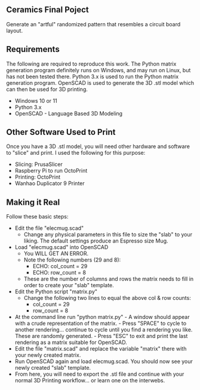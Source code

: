 ## Ceramics Final Poject
Generate an "artful" randomized pattern that resembles a circuit board layout.
## Requirements
The following are required to reproduce this work.  The Python matrix generation program definitely runs on Windows, and may run on Linux, but has not been tested there.  Python 3.x is used to run the Python matrix generation program.  OpenSCAD is used to generate the 3D .stl model which can then be used for 3D printing.
 - Windows 10 or 11
 - Python 3.x
 - OpenSCAD - Language Based 3D Modeling 
## Other Software Used to Print
 Once you have a 3D .stl model, you will need other hardware and software to "slice" and print.  I used the following for this purpose:
 - Slicing:  PrusaSlicer
 - Raspberry Pi to run OctoPrint
 - Printing:  OctoPrint
 - Wanhao Duplicator 9 Printer
## Making it Real
Follow these basic steps:
 - Edit the file "elecmug.scad"
	 - Change any physical parameters in this file to size the "slab" to your liking.  The default settings produce an Espresso size Mug.
 - Load "elecmug.scad" into OpenSCAD
	 - You WILL GET AN ERROR.
	 - Note the following numbers (29 and 8):
		 - ECHO: col_count = 29
		 - ECHO: row_count = 8
	 - These are the number of columns and rows the matrix needs to fill in order to create your "slab" template.
 - Edit the Python script "matrix.py"
	 - Change the following two lines to equal the above col & row counts:
		 - col_count = 29
		 - row_count = 8
 - At the command line run "python matrix.py"
		 - A window should appear with a crude representation of the matrix.
		 - Press "SPACE" to cycle to another rendering... continue to cycle until you find a rendering you like.  These are randomly generated.
		 - Press "ESC" to exit and print the last rendering as a matrix suitable for OpenSCAD.
- Edit the file "matrix.scad" and replace the variable "matrix" there with your newly created matrix.
 - Run OpenSCAD again and load elecmug.scad.  You should now see your newly created "slab" template.
 - From here, you will need to export the .stl file and continue with your normal 3D Printing workflow... or learn one on the interwebs.
